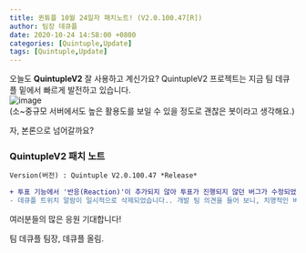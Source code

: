 ```yaml
---
title: 퀸튜플 10월 24일자 패치노트! (V2.0.100.47[R])
author: 팀장 데큐플
date: 2020-10-24 14:58:00 +0800
categories: [Quintuple,Update]
tags: [Quintuple,Update]
---
```


오늘도 **QuintupleV2** 잘 사용하고 계신가요? QuintupleV2 프로젝트는 지금 팀 데큐플 밑에서 빠르게 발전하고 있습니다.  
![image](https://user-images.githubusercontent.com/64447484/97069222-b8731a80-1609-11eb-9e54-bbc54a173795.png)  
(소~중규모 서버에서도 높은 활용도를 보일 수 있을 정도로 괜찮은 봇이라고 생각해요.)  
  
자, 본론으로 넘어갈까요?  
  
### QuintupleV2 패치 노트
```diff
Version(버전) : Quintuple V2.0.100.47 *Release*  

+ 투표 기능에서 '반응(Reaction)'이 추가되지 않아 투표가 진행되지 않던 버그가 수정되었어요! 이제, 올바르고 빠르게 투표 기능을 써 볼 수 있겠군요!
- 데큐플 트위치 알람이 일시적으로 삭제되었습니다.. 개발 팀 의견을 들어 보니, 치명적인 버그가 발견되었다고 하네요..
```
여러분들의 많은 응원 기대합니다!  
  
팀 데큐플 팀장, 데큐플 올림.
